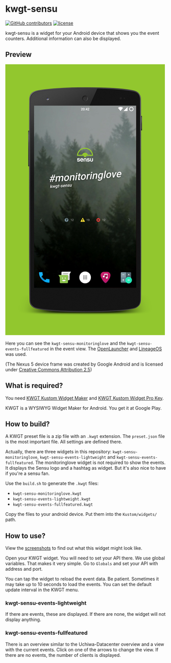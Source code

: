 # kwgt-sensu

[![GitHub contributors](https://img.shields.io/github/contributors/x70b1/kwgt-sensu.svg)](https://github.com/x70b1/kwgt-sensu/graphs/contributors)
[![license](https://img.shields.io/github/license/x70b1/kwgt-sensu.svg)](https://github.com/x70b1/kwgt-sensu/blob/master/LICENSE)

kwgt-sensu is a widget for your Android device that shows you the event counters. Additional information can also be displayed.


## Preview

![Sensu: A lot of events](screenshots/Nexus5.png)

Here you can see the `kwgt-sensu-monitoringlove` and the `kwgt-sensu-events-fullfeatured` in the event view. The [OpenLauncher](https://github.com/OpenLauncherTeam/openlauncher) and [LineageOS](https://www.lineageos.org/) was used.

(The Nexus 5 device frame was created by Google Android and is licensed under [Creative Commons Attribution 2.5](https://creativecommons.org/licenses/by/2.5/))


## What is required?

You need [KWGT Kustom Widget Maker](https://play.google.com/store/apps/details?id=org.kustom.widget) and [KWGT Kustom Widget Pro Key](https://play.google.com/store/apps/details?id=org.kustom.widget.pro).

KWGT is a WYSIWYG Widget Maker for Android. You get it at Google Play.


## How to build?

A KWGT preset file is a zip file with an `.kwgt` extension. The `preset.json` file is the most important file. All settings are defined there.

Actually, there are three widgets in this repository: `kwgt-sensu-monitoringlove`, `kwgt-sensu-events-lightweight` and `kwgt-sensu-events-fullfeatured`. The monitoringlove widget is not required to show the events. It displays the Sensu logo and a hashtag as widget. But it's also nice to have if you're a sensu fan.

Use the `build.sh` to generate the `.kwgt` files:

* `kwgt-sensu-monitoringlove.kwgt`
* `kwgt-sensu-events-lightweight.kwgt`
* `kwgt-sensu-events-fullfeatured.kwgt`

Copy the files to your android device. Put them into the `Kustom/widgets/` path.


## How to use?

View the [screenshots](screenshots/) to find out what this widget might look like.

Open your KWGT widget. You will need to set your API there. We use global variables. That makes it very simple. Go to `Globals` and set your API with address and port.

You can tap the widget to reload the event data. Be patient. Sometimes it may take up to 10 seconds to load the events. You can set the default update interval in the KWGT menu.


### kwgt-sensu-events-lightweight

If there are events, these are displayed. If there are none, the widget will not display anything.


### kwgt-sensu-events-fullfeatured

There is an overview similar to the Uchiwa-Datacenter overview and a view with the current events. Click on one of the arrows to change the view. If there are no events, the number of clients is displayed.
